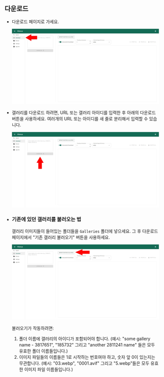 ## 다운로드
- 다운로드 페이지로 가세요.

    <img src="../images/download-1.jpeg">

- 갤러리를 다운로드 하려면, URL 또는 갤러리 아이디를 입력한 후 아래의 다운로드 버튼을 사용하세요. 여러개의 URL 또는 아이디를 새 줄로 분리해서 입력할 수 있습니다.

    <img src="../images/download-2.jpeg">

- ### 기존에 있던 갤러리를 불러오는 법
    갤러리 이미지들이 들어있는 폴더들을 `Galleries` 폴더에 넣으세요. 그 후 다운로드 페이지에서 "기존 갤러리 불러오기" 버튼을 사용하세요.

    <img src="../images/download-3.jpeg">

    불러오기가 작동하려면:
    1. 폴더 이름에 갤러리의 아이디가 포함되어야 합니다. (예시: "some gallery name - 3817651", "185732" 그리고 "another 2811241 name" 들은 모두 유효한 폴더 이름들입니다.)
    2. 이미지 파일들의 이름들은 1로 시작하는 번호여야 하고, 숫자 앞 0이 있는지는 무관합니다. (예시: "03.webp", "0001.avif" 그리고 "5.webp"들은 모두 유효한 이미지 파일 이름들입니다.)

